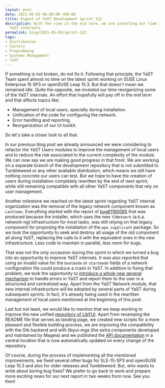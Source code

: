 ```yaml
---
layout: post
date: 2021-05-03 06:00:00 +00:00
title: Digest of YaST Development Sprint 122
description: With the view in the mid term, we are investing our time in reorganizing some of the
  YaST internals.
permalink: blog/2021-05-03/sprint-122
tags:
- Distribution
- Factory
- Programming
- Systems Management
- YaST
---
```


If something is not broken, do not fix it. Following that principle, the YaST Team spent almost no
time on the latest sprint working on SUSE Linux Enterprise 15 SP3 or openSUSE Leap 15.3. But that
doesn't mean we remained idle. Quite the opposite, we invested our time reorganizing some of the
YaST internals. An effort that hopefully will pay off in the mid term and that affects topics like:

- Management of local users, specially during installation.
- Unification of the code for configuring the network.
- Error handling and reporting.
- Reorganization of our UI toolkit.

So let's take a closer look to all that.

In our previous blog post we already announced we were considering to refactor the YaST Users
modules to improve the management of local users and to reduce the risk associated to the current
complexity of the module. We can now say we are making good progress in that front. We are working
on a separate branch of the development repository that is not submitted to Tumbleweed or any other
available distribution, which means we still have nothing concrete our users can test. But we hope
to have the creation of users during installation completely rewritten by the end of next sprint,
while still remaining compatible with all other YaST components that rely on user management.

Another milestone we reached on the latest sprint regarding YaST internal organization was the
removal of the legacy network component known as `LanItems`. Everything started with the report of
[bug#1180085](https://bugzilla.suse.com/show_bug.cgi?id=1180085) that was produced because the
installer, which uses the new `Y2Network` (a.k.a. network-ng) infrastructure for most tasks, was
still relying on that legacy component for proposing the installation of the `wpa_supplicant`
package. So we took the opportunity to seek and destroy all usage of the old component all along
YaST, replacing the calls to it with the equivalent ones in the new infrastructure. Less code to
maintain in parallel, less room for bugs.

That was not the only occassion during this sprint in which we turned a bug into an opportunity to
improve YaST internals. It was also reported that using an invalid value for the `bootmode` or
`startmode` fields of a network configuration file could produce a crash in YaST. In addition to
fixing that problem, we took the opportunity to [introduce a whole new general
mechanism](https://github.com/yast/yast-yast2/pull/1156) to handle errors in YaST and report them to
the user in a structured and centralized way. Apart from the YaST Network module, that new internal
infrastructure will be adopted by several parts of YaST during subsequent sprints. In fact, it's
already being used in the rewritten management of local users mentioned at the beginning of this
post.

Last but not least, we would like to mention that we keep working to improve the new unified
[repository of LibYUI](https://github.com/libyui/). Apart from revamping the README file that serves
as landing page, we created new scripts for a more pleasant and flexible building process, we
are improving the compatibility with the Gtk backend and with libyui-mga (the extra components
developed and maintained by Mageia) and we published the [API
documentation](https://libyui.github.io/libyui/api-doc/index.html) in a central location that is now
automatically updated on every change of the repository.

Of course, during the process of implementing all the mentioned improvements, we fixed several other
bugs for SLE-15-SP3 and openSUSE Leap 15.3 and also for older releases and Tumbleweed. But, who
wants to write about boring bug fixes? We prefer to go back to work and prepare more exciting news
for our next report in two weeks from now. See you then!
